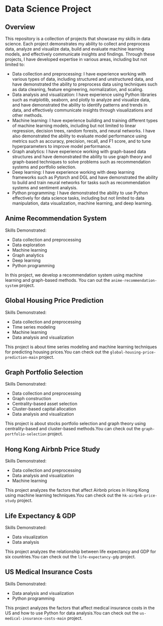 # Data Science Project

## Overview

This repository is a collection of projects that showcase my skills in data science. Each project demonstrates my ability to collect and preprocess data, analyze and visualize data, build and evaluate machine learning models, and effectively communicate insights and findings. Through these projects, I have developed expertise in various areas, including but not limited to:

- Data collection and preprocessing: I have experience working with various types of data, including structured and unstructured data, and have demonstrated the ability to preprocess data using techniques such as data cleaning, feature engineering, normalization, and scaling.
- Data analysis and visualization: I have experience using Python libraries such as matplotlib, seaborn, and plotly to analyze and visualize data, and have demonstrated the ability to identify patterns and trends in data, and effectively communicate insights through visualizations and other methods.
- Machine learning: I have experience building and training different types of machine learning models, including but not limited to linear regression, decision trees, random forests, and neural networks. I have also demonstrated the ability to evaluate model performance using metrics such as accuracy, precision, recall, and F1 score, and to tune hyperparameters to improve model performance.
- Graph analytics: I have experience working with graph-based data structures and have demonstrated the ability to use graph theory and graph-based techniques to solve problems such as recommendation systems and portfolio selection.
- Deep learning: I have experience working with deep learning frameworks such as Pytorch and DGL and have demonstrated the ability to build and train neural networks for tasks such as recommendation systems and sentiment analysis.
- Python programming: I have demonstrated the ability to use Python effectively for data science tasks, including but not limited to data manipulation, data visualization, machine learning, and deep learning.

## Anime Recommendation System
Skills Demonstrated: 
- Data collection and preprocessing
- Data exploration
- Machine learning
- Graph analytics
- Deep learning
- Python programming

In this project, we develop a recommendation system using machine learning and graph-based methods. You can out the `anime-recommendation-system` project.

## Global Housing Price Prediction
Skills Demonstrated: 
- Data collection and preprocessing
- Time series modeling
- Machine learning
- Data analysis and visualization

This project is about time series modeling and machine learning techniques for predicting housing prices.You can check out the `global-housing-price-prediction-main` project.

## Graph Portfolio Selection
Skills Demonstrated: 
- Data collection and preprocessing
- Graph construction
- Centrality-based asset selection
- Cluster-based capital allocation
- Data analysis and visualization

This project is about stocks portfolio selection and graph theory using centrality-based and cluster-based methods.You can check out the `graph-portfolio-selection` project.

## Hong Kong Airbnb Price Study
Skills Demonstrated: 
- Data collection and preprocessing
- Data analysis and visualization
- Machine learning

This project analyzes the factors that affect Airbnb prices in Hong Kong using machine learning techniques.You can check out the `hk-airbnb-price-study` project.

## Life Expectancy & GDP
Skills Demonstrated: 
- Data visualization
- Data analysis

This project analyzes the relationship between life expectancy and GDP for six countries.You can check out the `life-expectancy-gdp` project.

## US Medical Insurance Costs
Skills Demonstrated: 
- Data analysis and visualization
- Python programming

This project analyzes the factors that affect medical insurance costs in the US and how to use Python for data analysis.You can check out the `us-medical-insurance-costs-main` project.
